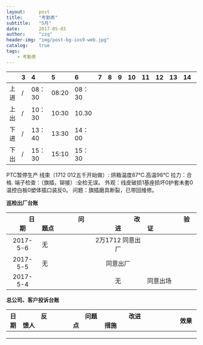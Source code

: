 ```yaml
---
layout:     post
title:      "考勤表"
subtitle:   "5月"
date:       2017-05-03
author:     "zzq"
header-img: "img/post-bg-ios9-web.jpg"
catalog:    true
tags:
    - 考勤表
---
```


|  |  3  |  4  |  5  | 6 | 7| 8 | 9 | 10 | 11 |12  |13  |14  | 15 | 16 | 17 | 18 | 19 | 20 | 21 | 22 |23  | 24 |25  | 26 | 27 |28  |29  |30  |31  |
|:---:| :-- | :-- | :--|:--|:--|:--|:--|:--|:--|:--|:--|:--|:--|:--|:--|:--|:--|:--|:--|:--|:--|:--|:--|:--|:--|:--|:--|:--|:--|
| 上进 |/|08：30|08:20|08：30| | | | | | | | | | | | | | | | | | | | | | | | | |
| 上出 |/|10：30|10:30|10.30| | | | | | | | | | | | | | | | | | | | | | | | | |
| 下进 |/|13：40|13:30|14：00| | | | | | | | | | | | | | | | | | | | | | | | | |
| 下出 |/|15：30|15:10|15：30| | | | | | | | | | | | | | | | | | | | | | | | | |

PTC暂停生产
线束（1712 012五千开始做）:
烘箱温度87℃.高温98℃
拉力：合格.
端子检查：（旗插，铆接）:全检无误。
外观：线皮破损1基座损坏0护套未套0温控白板0塑体插口装反0。
问题：旗插磨具断裂，已带回维修。

**巡检出厂台账**

| 　　　日期　　　 | 　　　　　　问题点　　　　　　 |　　　　　　 改进　　　　　　 | 　　　　　　验证　　　　　　 |
| :--: | :--- | :---: | :--- |
| 2017-5-6 | 无 |2万1712 同意出厂 |  |
|  2017-5-5|  无| 同意出厂 |  |
| 2017-5-4 |  |无  |同意出场  |

**总公司、客户投诉台账**

| 日期 | 　　　反馈人　　 | 　　　　　问题点　　　　　 |　　　　改进措施　　　　 | 　　　　　效果　　　　　 |
| :--: | :--- | :---: | :--- | :--- |
|  |  |  |  ||
|  |  |  |  ||
|  |  |  |  ||
